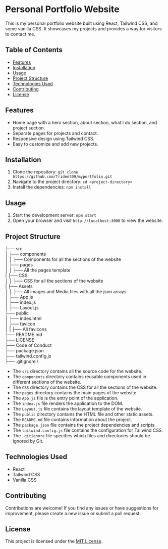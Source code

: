 # Personal Portfolio Website

This is my personal portfolio website built using React, Tailwind CSS, and some vanilla CSS. It showcases my projects and provides a way for visitors to contact me.

## Table of Contents

-   [Features](#features)
-   [Installation](#installation)
-   [Usage](#usage)
-   [Project Structure](#project-structure)
-   [Technologies Used](#technologies-used)
-   [Contributing](#contributing)
-   [License](#license)

## Features

-   Home page with a hero section, about section, what I do section, and project section.
-   Separate pages for projects and contact.
-   Responsive design using Tailwind CSS.
-   Easy to customize and add new projects.

## Installation

1. Clone the repository: `git clone https://github.com/Trident09/myportfolio.git`
2. Navigate to the project directory: `cd <project-directory>`
3. Install the dependencies: `npm install`

## Usage

1. Start the development server: `npm start`
2. Open your browser and visit `http://localhost:3000` to view the website.

## Project Structure

├── src \
│ ├── components \
│ │ ├── Components for all the sections of the website \
│ ├── pages \
│ │ ├── All the pages template \
| ├── CSS \
│ │ ├── CSS for all the sections of the website \
| ├── Assets \
│ │ ├── All images and Media files with all the json arrays \
│ ├── App.js \
│ ├── index.js \
│ ├── Layout.js \
├── public \
│ ├── index.html \
│ ├── favicon \
│ | ├── All favicons \
├── README.md \
├── LICENSE \
├── Code of Conduct \
├── package.json \
├── tailwind.config.js \
├── .gitignore \

-   The `src` directory contains all the source code for the website.
-   The `components` directory contains reusable components used in different sections of the website.
-   The `CSS` directory contains the CSS for all the sections of the website.
-   The `pages` directory contains the main pages of the website.
-   The `App.js` file is the entry point of the application.
-   The `index.js` file renders the application to the DOM.
-   The `Layout.js` file contains the layout template of the website.
-   The `public` directory contains the HTML file and other static assets.
-   The `README.md` file contains information about the project.
-   The `package.json` file contains the project dependencies and scripts.
-   The `tailwind.config.js` file contains the configuration for Tailwind CSS.
-   The `.gitignore` file specifies which files and directories should be ignored by Git.

## Technologies Used

-   React
-   Tailwind CSS
-   Vanilla CSS

## Contributing

Contributions are welcome! If you find any issues or have suggestions for improvement, please create a new issue or submit a pull request.

## License

This project is licensed under the [MIT License](LICENSE).
